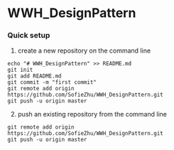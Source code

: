 # WWH_DesignPattern

### **Quick setup**

1. create a new repository on the command line

```
echo "# WWH_DesignPattern" >> README.md
git init
git add README.md
git commit -m "first commit"
git remote add origin https://github.com/SofieZhu/WWH_DesignPattern.git
git push -u origin master        
```

2. push an existing repository from the command line

```
git remote add origin https://github.com/SofieZhu/WWH_DesignPattern.git
git push -u origin master
```



